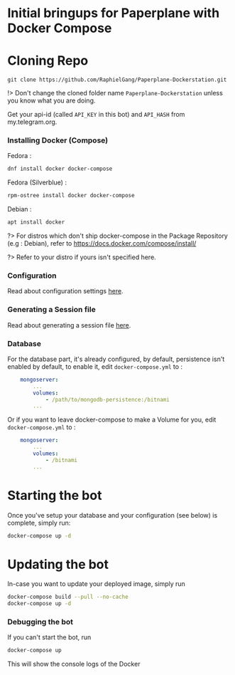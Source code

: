 # Initial bringups for Paperplane with Docker Compose

# Cloning Repo

    git clone https://github.com/RaphielGang/Paperplane-Dockerstation.git

!> Don't change the cloned folder name `Paperplane-Dockerstation` unless you know what you are doing.

Get your api-id (called `API_KEY` in this bot) and `API_HASH` from my.telegram.org.

### Installing Docker (Compose)

Fedora :

```sh
dnf install docker docker-compose
```

Fedora (Silverblue) :

```sh
rpm-ostree install docker docker-compose
```

Debian :

```sh
apt install docker
```

?> For distros which don't ship docker-compose in the Package Repository (e.g : Debian), refer to https://docs.docker.com/compose/install/

?> Refer to your distro if yours isn't specified here.

### Configuration

Read about configuration settings [here](/paperplane/initial?id=configuration).

### Generating a Session file

Read about generating a session file [here](/paperplane/initial?id=generating-a-session-file).

### Database

For the database part, it's already configured, by default, persistence isn't enabled by default, to enable it, edit
`docker-compose.yml` to :

```yml
    mongoserver:
        ...
        volumes:
            - /path/to/mongodb-persistence:/bitnami
        ...
```

Or if you want to leave docker-compose to make a Volume for you, edit `docker-compose.yml` to :

```yml
    mongoserver:
        ...
        volumes:
            - /bitnami
        ...
```

# Starting the bot

Once you've setup your database and your configuration (see below) is complete, simply run:

```sh
docker-compose up -d
```

# Updating the bot

In-case you want to update your deployed image, simply run

```sh
docker-compose build --pull --no-cache
docker-compose up -d
```

### Debugging the bot

If you can't start the bot, run

```sh
docker-compose up
```

This will show the console logs of the Docker
